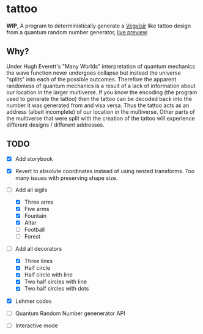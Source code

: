 # tattoo

**WIP**, A program to deterministically generate a [Vegvísir](https://en.wikipedia.org/wiki/Vegv%C3%ADsir) like tattoo design from a quantum random number generator, [live preview](https://dylanrjohnston.github.io/tattoo/).

## Why? ##
Under Hugh Everett's "Many Worlds" interpretation of quantum mechanics the wave function never undergoes collapse but instead the universe "splits" into each of the possible outcomes. Therefore the apparent randomess of quantum mechanics is a result of a lack of information about our location in the larger multiverse. If you know the encoding (the program used to generate the tattoo) then the tattoo can be decoded back into the number it was generated from and visa versa. Thus the tattoo acts as an address (albeit incomplete) of our location in the multiverse. Other parts of the multiverse that were split with the creation of the tattoo will experience different designs / different addresses.

## TODO ##
- [x] Add storybook
- [x] Revert to absolute coordinates instead of using nested transforms. Too many issues with preserving shape size.
- [ ] Add all sigils
  - [x] Three arms
  - [x] Five arms
  - [x] Fountain
  - [x] Altar
  - [ ] Football
  - [ ] Forest
- [ ] Add all decorators
  - [x] Three lines
  - [x] Half circle
  - [x] Half circle with line
  - [x] Two half circles with line
  - [x] Two half circles with dots
- [x] Lehmer codes
- [ ] Quantum Random Number genenerator API
- [ ] Interactive mode

